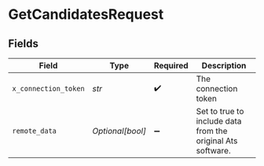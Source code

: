 # GetCandidatesRequest


## Fields

| Field                                                       | Type                                                        | Required                                                    | Description                                                 |
| ----------------------------------------------------------- | ----------------------------------------------------------- | ----------------------------------------------------------- | ----------------------------------------------------------- |
| `x_connection_token`                                        | *str*                                                       | :heavy_check_mark:                                          | The connection token                                        |
| `remote_data`                                               | *Optional[bool]*                                            | :heavy_minus_sign:                                          | Set to true to include data from the original Ats software. |